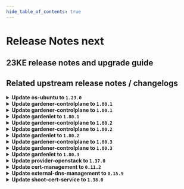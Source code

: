 ```yaml
---
hide_table_of_contents: true
---
```


# Release Notes next

## 23KE release notes and upgrade guide

## Related upstream release notes / changelogs


<details>
<summary><b>Update os-ubuntu to <code>1.23.0</code></b></summary>

# [gardener/gardener-extension-os-ubuntu]

## ⚠️ Breaking Changes

- `[OPERATOR]` `extension-os-ubuntu` no longer supports Shoots with Кubernetes version < 1.22. by @shafeeqes [#82]

</details>

<details>
<summary><b>Update gardener-controlplane to <code>1.80.1</code></b></summary>

# [gardener/gardener]

## 🐛 Bug Fixes

- `[USER]` The two additional labels `worker.gardener.cloud/image-name` and `worker.gardener.cloud/image-version` that were previously introduced and attached to worker nodes are removed again to fix a regression that causes the `kubelet` to restart on nodes that are due to be upgraded to a new OS but not rolled yet which causes their `Pod`s to become temporarily unready. by @gardener-ci-robot [#8551]

## Docker Images
admission-controller: `eu.gcr.io/gardener-project/gardener/admission-controller:v1.80.1`
apiserver: `eu.gcr.io/gardener-project/gardener/apiserver:v1.80.1`
controller-manager: `eu.gcr.io/gardener-project/gardener/controller-manager:v1.80.1`
scheduler: `eu.gcr.io/gardener-project/gardener/scheduler:v1.80.1`
operator: `eu.gcr.io/gardener-project/gardener/operator:v1.80.1`
gardenlet: `eu.gcr.io/gardener-project/gardener/gardenlet:v1.80.1`
resource-manager: `eu.gcr.io/gardener-project/gardener/resource-manager:v1.80.1`

</details>

<details>
<summary><b>Update gardener-controlplane to <code>1.80.1</code></b></summary>

# [gardener/gardener]

## 🐛 Bug Fixes

- `[USER]` The two additional labels `worker.gardener.cloud/image-name` and `worker.gardener.cloud/image-version` that were previously introduced and attached to worker nodes are removed again to fix a regression that causes the `kubelet` to restart on nodes that are due to be upgraded to a new OS but not rolled yet which causes their `Pod`s to become temporarily unready. by @gardener-ci-robot [#8551]

## Docker Images
admission-controller: `eu.gcr.io/gardener-project/gardener/admission-controller:v1.80.1`
apiserver: `eu.gcr.io/gardener-project/gardener/apiserver:v1.80.1`
controller-manager: `eu.gcr.io/gardener-project/gardener/controller-manager:v1.80.1`
scheduler: `eu.gcr.io/gardener-project/gardener/scheduler:v1.80.1`
operator: `eu.gcr.io/gardener-project/gardener/operator:v1.80.1`
gardenlet: `eu.gcr.io/gardener-project/gardener/gardenlet:v1.80.1`
resource-manager: `eu.gcr.io/gardener-project/gardener/resource-manager:v1.80.1`

</details>

<details>
<summary><b>Update gardenlet to <code>1.80.1</code></b></summary>

# [gardener/gardener]

## 🐛 Bug Fixes

- `[USER]` The two additional labels `worker.gardener.cloud/image-name` and `worker.gardener.cloud/image-version` that were previously introduced and attached to worker nodes are removed again to fix a regression that causes the `kubelet` to restart on nodes that are due to be upgraded to a new OS but not rolled yet which causes their `Pod`s to become temporarily unready. by @gardener-ci-robot [#8551]

## Docker Images
admission-controller: `eu.gcr.io/gardener-project/gardener/admission-controller:v1.80.1`
apiserver: `eu.gcr.io/gardener-project/gardener/apiserver:v1.80.1`
controller-manager: `eu.gcr.io/gardener-project/gardener/controller-manager:v1.80.1`
scheduler: `eu.gcr.io/gardener-project/gardener/scheduler:v1.80.1`
operator: `eu.gcr.io/gardener-project/gardener/operator:v1.80.1`
gardenlet: `eu.gcr.io/gardener-project/gardener/gardenlet:v1.80.1`
resource-manager: `eu.gcr.io/gardener-project/gardener/resource-manager:v1.80.1`

</details>

<details>
<summary><b>Update gardener-controlplane to <code>1.80.2</code></b></summary>

# [gardener/gardener]

## 🐛 Bug Fixes

- `[USER]` A bug causing unnecessary reorder of extension in `Shoot` `spec.extensions` is fixed. by @gardener-ci-robot [#8575]
- `[OPERATOR]` Fixed a possibility for the `migrate` phase of control plane migration to become permanently stuck if the shoot was created when the `MachineControllerManagerDeployment` feature gate is disabled, control plane migration is triggered for the shoot and the feature gate is enabled during the migration phase. by @gardener-ci-robot [#8570]

</details>

<details>
<summary><b>Update gardener-controlplane to <code>1.80.2</code></b></summary>

# [gardener/gardener]

## 🐛 Bug Fixes

- `[USER]` A bug causing unnecessary reorder of extension in `Shoot` `spec.extensions` is fixed. by @gardener-ci-robot [#8575]
- `[OPERATOR]` Fixed a possibility for the `migrate` phase of control plane migration to become permanently stuck if the shoot was created when the `MachineControllerManagerDeployment` feature gate is disabled, control plane migration is triggered for the shoot and the feature gate is enabled during the migration phase. by @gardener-ci-robot [#8570]

</details>

<details>
<summary><b>Update gardenlet to <code>1.80.2</code></b></summary>

# [gardener/gardener]

## 🐛 Bug Fixes

- `[USER]` A bug causing unnecessary reorder of extension in `Shoot` `spec.extensions` is fixed. by @gardener-ci-robot [#8575]
- `[OPERATOR]` Fixed a possibility for the `migrate` phase of control plane migration to become permanently stuck if the shoot was created when the `MachineControllerManagerDeployment` feature gate is disabled, control plane migration is triggered for the shoot and the feature gate is enabled during the migration phase. by @gardener-ci-robot [#8570]

</details>

<details>
<summary><b>Update gardener-controlplane to <code>1.80.3</code></b></summary>

# [gardener/gardener]

## 🐛 Bug Fixes

- `[USER]` A bug has been fixed that prevented users without permissions to list `CustomResourceDefinition`s from interacting with the Gardener APIs when using a `kubectl` version lower than `1.27`. by @gardener-ci-robot [#8580]

</details>

<details>
<summary><b>Update gardener-controlplane to <code>1.80.3</code></b></summary>

# [gardener/gardener]

## 🐛 Bug Fixes

- `[USER]` A bug has been fixed that prevented users without permissions to list `CustomResourceDefinition`s from interacting with the Gardener APIs when using a `kubectl` version lower than `1.27`. by @gardener-ci-robot [#8580]

</details>

<details>
<summary><b>Update gardenlet to <code>1.80.3</code></b></summary>

# [gardener/gardener]

## 🐛 Bug Fixes

- `[USER]` A bug has been fixed that prevented users without permissions to list `CustomResourceDefinition`s from interacting with the Gardener APIs when using a `kubectl` version lower than `1.27`. by @gardener-ci-robot [#8580]

</details>

<details>
<summary><b>Update provider-openstack to <code>1.37.0</code></b></summary>

# [gardener/machine-controller-manager]

## 🐛 Bug Fixes

- `[OPERATOR]` Included `UnavailableReplicas` in determining if a machine deployment status update is needed by @rishabh-11 [gardener/machine-controller-manager#833]
- `[OPERATOR]` Force drain and delete volume attachments for nodes un-healthy due to `ReadOnlyFileSystem` and `NotReady` for too long by @elankath [gardener/machine-controller-manager#839]
- `[OPERATOR]` An issue causing nil pointer panic on scaleup of the machinedeployment along with trigger of rolling update, is fixed by @acumino [gardener/machine-controller-manager#814]
- `[USER]` An edge case where outdated DesiredReplicas annotation blocked a rolling update is fixed. by @rishabh-11 [gardener/machine-controller-manager#821]
## 🏃 Others

- `[DEVELOPER]` status.Status now captures underline cause, allowing consumers to introspect the error returned by the provider. WrapError() function could be used to wrap the provider error by @unmarshall [gardener/machine-controller-manager#842]
- `[DEVELOPER]` Removed dead metrics code and refactored the remaining metrics code by @himanshu-kun [gardener/machine-controller-manager#823]
- `[DEVELOPER]` A new make target is introduced to add license headers. by @unmarshall [gardener/machine-controller-manager#845]
- `[DEVELOPER]` Bump `k8s.io/*` deps to v0.27.2 by @afritzler [gardener/machine-controller-manager#820]
- `[OPERATOR]` Added a new metric that will allow to get the number of stale (due to unhealthiness) machines  that are getting terminated by @jguipi [gardener/machine-controller-manager#808]
- `[OPERATOR]` Updated to go v1.20.5 by @rishabh-11 [gardener/machine-controller-manager#827]
- `[OPERATOR]` Makefile targets have changed: Introduced gardener-setup, gardener-restore, gardener-local-mcm-up, non-gardener-setup, non-gardener-restore,  non-gardener-local-mcm-up. Users can also directly use the scripts which are used by these makefile targets. by @unmarshall [gardener/machine-controller-manager#852]
- `[OPERATOR]` Added `errorCode` field in the `LastOperation` struct. This should be implemented only for the `CreateMachine` call in the `triggerCreationFlow`. This field will be utilized by Cluster autoscaler to do early backoff  by @rishabh-11 [gardener/machine-controller-manager#851]
- `[OPERATOR]` New metrics introduced:   
  - api_request_duration_seconds -> tracks time taken for successful invocation of provider APIs. This metric can be filtered by provider and service.  
  - driver_request_duration_seconds -> tracks total time taken to successfully complete driver method invocation. This metric can be filtered by provider and operation.  
  - driver_requests_failed_total -> records total number of failed driver API requests. This metric can be filtered by provider, operations and error_code. by @unmarshall [gardener/machine-controller-manager#842]
# [gardener/gardener-extension-provider-openstack]

## ⚠️ Breaking Changes

- `[OPERATOR]` `provider-openstack` no longer supports Shoots or Seeds with Кubernetes version < 1.24. by @shafeeqes [#670]
## 🏃 Others

- `[OPERATOR]` Enable propagating pod routes to nodes without overlay network by @ScheererJ [#654]
- `[OPERATOR]` updated image csi-attacher -> `v4.4.0` by @kon-angelo [#675]
- `[OPERATOR]` updated image manila-csi-plugin `v1.27.1`-> `v1.27.2` by @kon-angelo [#675]
- `[OPERATOR]` updated image snapshot-controller -> `v6.3.0` by @kon-angelo [#675]
- `[OPERATOR]` updated image livenessprobe -> `v2.11.0` by @kon-angelo [#675]
- `[OPERATOR]` Add manila topology labels to machines. This enables scaling from 0 for pods depending on manila volumes. by @kon-angelo [#674]
- `[OPERATOR]` updated image cinder-csi-plugin `v1.27.1`-> `v1.27.2` by @kon-angelo [#675]
- `[OPERATOR]` updated image cloud-provider-openstack `v1.27.1`-> `v1.27.2` by @kon-angelo [#675]
- `[OPERATOR]` updated image csi-provisioner -> `v3.6.0` by @kon-angelo [#675]
- `[OPERATOR]` updated image csi-resizer -> `v1.9.0` by @kon-angelo [#675]
- `[DEVELOPER]` Added description to openstack security group rules. by @nschad [#666]
# [gardener/machine-controller-manager-provider-openstack]

## 🏃 Others

- `[USER]` Vendor gardener `v1.79.0` by @kon-angelo [gardener/machine-controller-manager-provider-openstack#100]
- `[USER]` `ResourceExhausted` error code is returned when no valid host is found in the zone  by @rishabh-11 [gardener/machine-controller-manager-provider-openstack#97]
- `[DEPENDENCY]` The following dependency is updated:-  
  github.com/gardener/machine-controller-manager v0.49.1 -> v0.50.0 by @rishabh-11 [gardener/machine-controller-manager-provider-openstack#98]

</details>

<details>
<summary><b>Update cert-management to <code>0.11.2</code></b></summary>

# [gardener/cert-management]

## 🏃 Others

- `[OPERATOR]` Update k8s dependencies by updating controller-manager-library by @MartinWeindel [#142]
- `[OPERATOR]` Bumps golang from 1.21.1 to 1.21.2. by @MartinWeindel [#142]

</details>

<details>
<summary><b>Update external-dns-management to <code>0.15.9</code></b></summary>

# [gardener/external-dns-management]

## ✨ New Features

- `[USER]` Creating a `DNSEntry` for the base domain of a hosted zone is now allowed for all providers but `azure-dns` and `azure-private-dns`. by @MartinWeindel [#316]
## 🏃 Others

- `[OPERATOR]` Update AWS canonical hosted zones from github.com/kubernetes-sigs/external-dns repository. by @MartinWeindel [#322]
- `[OPERATOR]` Bumps golang from 1.21.1 to 1.21.2. by @MartinWeindel [#323]
- `[OPERATOR]` Bumps golang from 1.20.7 to 1.21.1. by @dependabot[bot] [#318]
- `[OPERATOR]` Update k8s dependencies by updating controller-manager-library by @MartinWeindel [#323]
- `[OPERATOR]` Additional AWS regions `ap-southeast-4` and `il-central-1` with canonical hosted zones for ELBs by @MartinWeindel [#321]
- `[USER]` Infoblox provider: support for extensible attributes by @nitrocb [#320]

</details>

<details>
<summary><b>Update shoot-cert-service to <code>1.38.0</code></b></summary>

# [gardener/gardener-extension-shoot-cert-service]

## 🐛 Bug Fixes

- `[OPERATOR]` The `CustomResourceDefinition`s deployed to shoot clusters are now labelled with `shoot.gardener.cloud/no-cleanup=true` to prevent `gardenlet` to deleting them during shoot deletion. by @MartinWeindel [#195]
- `[OPERATOR]` The `CustomResourceDefinition`s deployed to shoot clusters are now annotated with `resources.gardener.cloud/skip-health-check=true` to prevent `gardener-resource-manager` from recreating them too fast during shoot deletion. by @rfranzke [#194]
## 🏃 Others

- `[OPERATOR]` Bumps golang from 1.21.0 to 1.21.1. by @dependabot[bot] [#193]
- `[OPERATOR]` The following dependency is updated:  
  - github.com/gardener/gardener: v1.77.0-> v1.80.1  
  - k8s.io/* : v0.26.3 -> v0.28.2  
  - sigs.k8s.io/controller-runtime: v0.14.6-> v0.16.2 by @acumino [#196]
# [gardener/cert-management]

## 🐛 Bug Fixes

- `[OPERATOR]` Fix edge case of inconsistent certificate/secret: request certificate in this case. by @MartinWeindel [gardener/cert-management#138]
- `[USER]` Disable followCNAME by default again as it was activated implicitly by github.com/go-acme/lego version upgrade by @MartinWeindel [gardener/cert-management#140]
## 🏃 Others

- `[OPERATOR]` Bumps golang from 1.21.1 to 1.21.2. by @MartinWeindel [gardener/cert-management#142]
- `[OPERATOR]` Update k8s dependencies by updating controller-manager-library by @MartinWeindel [gardener/cert-management#142]

</details>
